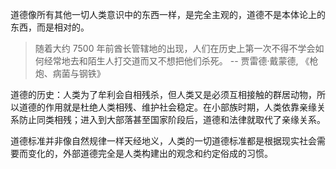 ---
---

道德像所有其他一切人类意识中的东西一样，是完全主观的，道德不是本体论上的东西，而是相对的。

>随着大约 7500 年前酋长管辖地的出现，人们在历史上第一次不得不学会如何经常地去和陌生人打交道而又不想把他们杀死。 -- 贾雷德·戴蒙德, 《枪炮、病菌与钢铁》

道德的历史：人类为了牟利会自相残杀，但人类又是必须互相接触的群居动物，所以道德的作用就是杜绝人类相残、维护社会稳定。在小部族时期，人类依靠亲缘关系防止同类相残；进入到大部落甚至国家阶段后，道德和法律就取代了亲缘关系。

道德标准并非像自然规律一样天经地义，人类的一切道德标准都是根据现实社会需要而变化的，外部道德完全是人类构建出的观念和约定俗成的习惯。


